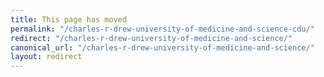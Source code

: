 ```yaml
---
title: This page has moved
permalink: "/charles-r-drew-university-of-medicine-and-science-cdu/"
redirect: "/charles-r-drew-university-of-medicine-and-science/"
canonical_url: "/charles-r-drew-university-of-medicine-and-science/"
layout: redirect
---
```

